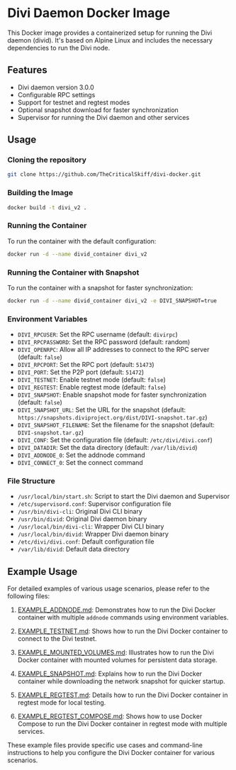 # Divi Daemon Docker Image

This Docker image provides a containerized setup for running the Divi daemon (divid). It's based on Alpine Linux and includes the necessary dependencies to run the Divi node.

## Features

- Divi daemon version 3.0.0
- Configurable RPC settings
- Support for testnet and regtest modes
- Optional snapshot download for faster synchronization
- Supervisor for running the Divi daemon and other services

## Usage

### Cloning the repository

```bash
git clone https://github.com/TheCriticalSkiff/divi-docker.git
```

### Building the Image

```bash
docker build -t divi_v2 .
```

### Running the Container

To run the container with the default configuration:

```bash
docker run -d --name divid_container divi_v2
```

### Running the Container with Snapshot

To run the container with a snapshot for faster synchronization:

```bash
docker run -d --name divid_container divi_v2 -e DIVI_SNAPSHOT=true
```

### Environment Variables

- `DIVI_RPCUSER`: Set the RPC username (default: `divirpc`)
- `DIVI_RPCPASSWORD`: Set the RPC password (default: random)
- `DIVI_OPENRPC`: Allow all IP addresses to connect to the RPC server (default: `false`)
- `DIVI_RPCPORT`: Set the RPC port (default: `51473`)
- `DIVI_PORT`: Set the P2P port (default: `51472`)
- `DIVI_TESTNET`: Enable testnet mode (default: `false`)
- `DIVI_REGTEST`: Enable regtest mode (default: `false`)
- `DIVI_SNAPSHOT`: Enable snapshot mode for faster synchronization (default: `false`)
- `DIVI_SNAPSHOT_URL`: Set the URL for the snapshot (default: `https://snapshots.diviproject.org/dist/DIVI-snapshot.tar.gz`)
- `DIVI_SNAPSHOT_FILENAME`: Set the filename for the snapshot (default: `DIVI-snapshot.tar.gz`)
- `DIVI_CONF`: Set the configuration file (default: `/etc/divi/divi.conf`)
- `DIVI_DATADIR`: Set the data directory (default: `/var/lib/divid`)
- `DIVI_ADDNODE_0`: Set the addnode command
- `DIVI_CONNECT_0`: Set the connect command

### File Structure

- `/usr/local/bin/start.sh`: Script to start the Divi daemon and Supervisor
- `/etc/supervisord.conf`: Supervisor configuration file
- `/usr/bin/divi-cli`: Original Divi CLI binary
- `/usr/bin/divid`: Original Divi daemon binary
- `/usr/local/bin/divi-cli`: Wrapper Divi CLI binary
- `/usr/local/bin/divid`: Wrapper Divi daemon binary
- `/etc/divi/divi.conf`: Default configuration file
- `/var/lib/divid`: Default data directory

## Example Usage

For detailed examples of various usage scenarios, please refer to the following files:

1. [EXAMPLE_ADDNODE.md](EXAMPLE_ADDNODE.md): Demonstrates how to run the Divi Docker container with multiple `addnode` commands using environment variables.

2. [EXAMPLE_TESTNET.md](EXAMPLE_TESTNET.md): Shows how to run the Divi Docker container to connect to the Divi testnet.

3. [EXAMPLE_MOUNTED_VOLUMES.md](EXAMPLE_MOUNTED_VOLUMES.md): Illustrates how to run the Divi Docker container with mounted volumes for persistent data storage.

4. [EXAMPLE_SNAPSHOT.md](EXAMPLE_SNAPSHOT.md): Explains how to run the Divi Docker container while downloading the network snapshot for quicker startup.

5. [EXAMPLE_REGTEST.md](EXAMPLE_REGTEST.md): Details how to run the Divi Docker container in regtest mode for local testing.

6. [EXAMPLE_REGTEST_COMPOSE.md](EXAMPLE_REGTEST_COMPOSE.md): Shows how to use Docker Compose to run the Divi Docker container in regtest mode with multiple services.

These example files provide specific use cases and command-line instructions to help you configure the Divi Docker container for various scenarios.
